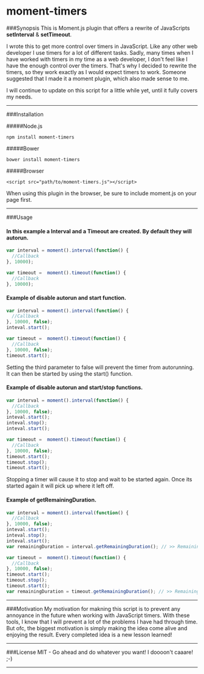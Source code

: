 # moment-timers

###Synopsis
This is Moment.js plugin that offers a rewrite of JavaScripts <b>setInterval</b> & <b>setTimeout</b>.

I wrote this to get more control over timers in JavaScript. Like any other web developer I use timers for a lot of different tasks. Sadly, many times when I have worked with timers in my time as a web developer, I don't feel like I have the enough control over the timers. That's why I decided to rewrite the timers, so they work exactly as I would expect timers to work. Someone suggested that I made it a moment plugin, which also made sense to me.

I will continue to update on this script for a little while yet, until it fully covers my needs.

<hr>

###Installation

#####Node.js
```
npm install moment-timers
```

#####Bower
```
bower install moment-timers
```

#####Browser
```
<script src="path/to/moment-timers.js"></script>
```
When using this plugin in the browser, be sure to include moment.js on your page first.

<hr>

###Usage

#### In this example a Interval and a Timeout are created. By default they will autorun.
```javascript
var interval = moment().interval(function() { 
  //Callback 
}, 10000);

var timeout =  moment().timeout(function() { 
  //Callback 
}, 10000);
```

#### Example of disable autorun and start function.
```javascript
var interval = moment().interval(function() { 
  //Callback 
}, 10000, false);
inteval.start();

var timeout =  moment().timeout(function() { 
  //Callback 
}, 10000, false);
timeout.start();
```
Setting the third parameter to false will prevent the timer from autorunning. It can then be started by using the start() function.

#### Example of disable autorun and start/stop functions.
```javascript
var interval = moment().interval(function() { 
  //Callback 
}, 10000, false);
inteval.start();
inteval.stop();
inteval.start();

var timeout =  moment().timeout(function() { 
  //Callback 
}, 10000, false);
timeout.start();
timeout.stop();
timeout.start();
```
Stopping a timer will cause it to stop and wait to be started again. Once its started again it will pick up where it left off.

#### Example of getRemainingDuration.
```javascript
var interval = moment().interval(function() { 
  //Callback 
}, 10000, false);
inteval.start();
inteval.stop();
inteval.start();
var remainingDuration = interval.getRemainingDuration(); // >> Remaining duration in milliseconds.

var timeout =  moment().timeout(function() { 
  //Callback 
}, 10000, false);
timeout.start();
timeout.stop();
timeout.start();
var remainingDuration = timeout.getRemainingDuration(); // >> Remaining duration in milliseconds.
```

<hr>

###Motivation
My motivation for makning this script is to prevent any annoyance in the future when working with JavaScript timers. With these tools, I know that I will prevent a lot of the problems I have had through time.
But ofc, the biggest motivation is simply making the idea come alive and enjoying the result. Every completed idea is a new lesson learned!

<hr>

###License
MIT - Go ahead and do whatever you want! I doooon't caaare! ;-)

<hr>

